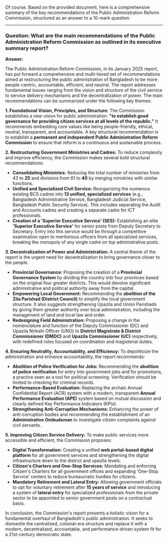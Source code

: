 Of course. Based on the provided document, here is a comprehensive summary of the key recommendations of the Public Administration Reform Commission, structured as an answer to a 10-mark question.

***

### **Question: What are the main recommendations of the Public Administration Reform Commission as outlined in its executive summary report?**

**Answer:**

The Public Administration Reform Commission, in its January 2025 report, has put forward a comprehensive and multi-tiered set of recommendations aimed at restructuring the public administration of Bangladesh to be more people-centric, accountable, efficient, and neutral. The report addresses fundamental issues ranging from the vision and structure of the civil service to service delivery mechanisms and the decentralization of power. The main recommendations can be summarized under the following key themes:

**1. Foundational Vision, Principles, and Structure:**
The Commission establishes a new vision for public administration: **"to establish good governance for providing citizen services at all levels of the republic."** It recommends embedding core values like being people-friendly, ethical, neutral, transparent, and accountable. A key structural recommendation is to establish a **permanent and independent Public Administration Reform Commission** to ensure that reform is a continuous and sustainable process.

**2. Restructuring Government Ministries and Cadres:**
To reduce complexity and improve efficiency, the Commission makes several bold structural recommendations:
*   **Consolidating Ministries:** Reducing the total number of ministries from 43 to **25** and divisions from 61 to **40** by merging ministries with similar functions.
*   **Unified and Specialized Civil Service:** Reorganizing the numerous existing BCS cadres into **13 unified, specialized services** (e.g., Bangladesh Administrative Service, Bangladesh Judicial Service, Bangladesh Public Security Service). This includes separating the Audit and Accounts cadres and creating a separate cadre for ICT professionals.
*   **Creation of a 'Superior Executive Service' (SES):** Establishing an elite **'Superior Executive Service'** for senior posts from Deputy Secretary to Secretary. Entry into this service would be through a competitive examination open to meritorious officers from all specialized services, breaking the monopoly of any single cadre on top administrative posts.

**3. Decentralization of Power and Administration:**
A central theme of the report is the urgent need for decentralization to bring governance closer to the people.
*   **Provincial Governance:** Proposing the creation of a **Provincial Governance System** by dividing the country into four provinces based on the original four greater districts. This would devolve significant administrative and political authority away from the capital.
*   **Empowering Local Government:** Recommending the **abolition of the Zila Parishad (District Council)** to simplify the local government structure. It also suggests strengthening Upazila and Union Parishads by giving them greater authority over local administration, including the management of land and local law and order.
*   **Redesigning Field Administration:** Proposing a change in the nomenclature and function of the Deputy Commissioner (DC) and Upazila Nirbahi Officer (UNO) to **District Magistrate & District Commissioner (DMDC)** and **Upazila Commissioner (UC)** respectively, with redefined roles focused on coordination and magisterial duties.

**4. Ensuring Neutrality, Accountability, and Efficiency:**
To depoliticize the administration and enhance accountability, the report recommends:
*   **Abolition of Police Verification for Jobs:** Recommending the **abolition of police verification** for entry into government jobs and for promotions, a practice seen as a tool for political screening. Verification should be limited to checking for criminal records.
*   **Performance-Based Evaluation:** Replacing the archaic Annual Confidential Report (ACR) system with a modern, transparent **Annual Performance Evaluation (APE)** system based on mutual discussion and clearly defined Key Performance Indicators (KPIs).
*   **Strengthening Anti-Corruption Mechanisms:** Enhancing the power of anti-corruption bodies and recommending the establishment of an **Administrative Ombudsman** to investigate citizen complaints against civil servants.

**5. Improving Citizen Service Delivery:**
To make public services more accessible and efficient, the Commission proposes:
*   **Digital Transformation:** Creating a unified **web portal-based digital platform** for all government services and strengthening the digital infrastructure down to the district and upazila levels.
*   **Citizen's Charters and One-Stop Services:** Mandating and enforcing Citizen's Charters for all government offices and expanding 'One-Stop Service' centers to reduce bureaucratic hurdles for citizens.
*   **Mandatory Retirement and Lateral Entry:** Allowing government officials to opt for voluntary retirement after **15 years of service** and introducing a system of **lateral entry** for specialized professionals from the private sector to be appointed to senior government posts on a contractual basis.

In conclusion, the Commission's report presents a holistic vision for a fundamental overhaul of Bangladesh's public administration. It seeks to dismantle the centralized, colonial-era structure and replace it with a modern, decentralized, accountable, and performance-driven system fit for a 21st-century democratic state.
